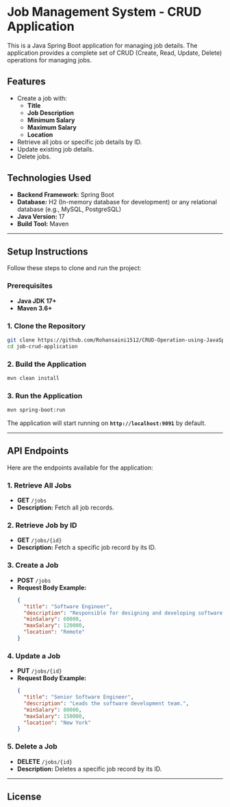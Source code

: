 
# Job Management System - CRUD Application

This is a Java Spring Boot application for managing job details. The application provides a complete set of CRUD (Create, Read, Update, Delete) operations for managing jobs.

## Features

- Create a job with:
  - **Title**  
  - **Job Description**  
  - **Minimum Salary**  
  - **Maximum Salary**  
  - **Location**  
- Retrieve all jobs or specific job details by ID.  
- Update existing job details.  
- Delete jobs.  

## Technologies Used

- **Backend Framework:** Spring Boot  
- **Database:** H2 (In-memory database for development) or any relational database (e.g., MySQL, PostgreSQL)  
- **Java Version:** 17  
- **Build Tool:** Maven  

---

## Setup Instructions

Follow these steps to clone and run the project:

### Prerequisites

- **Java JDK 17+**  
- **Maven 3.6+**  

### 1. Clone the Repository
```bash
git clone https://github.com/Rohansaini1512/CRUD-Operation-using-JavaSpringBoot.git
cd job-crud-application
```

### 2. Build the Application
```bash
mvn clean install
```

### 3. Run the Application
```bash
mvn spring-boot:run
```

The application will start running on **`http://localhost:9091`** by default.

---

## API Endpoints

Here are the endpoints available for the application:

### 1. **Retrieve All Jobs**
- **GET** `/jobs`
- **Description:** Fetch all job records.

### 2. **Retrieve Job by ID**
- **GET** `/jobs/{id}`
- **Description:** Fetch a specific job record by its ID.

### 3. **Create a Job**
- **POST** `/jobs`
- **Request Body Example:**
  ```json
  {
    "title": "Software Engineer",
    "description": "Responsible for designing and developing software.",
    "minSalary": 60000,
    "maxSalary": 120000,
    "location": "Remote"
  }
  ```

### 4. **Update a Job**
- **PUT** `/jobs/{id}`
- **Request Body Example:**
  ```json
  {
    "title": "Senior Software Engineer",
    "description": "Leads the software development team.",
    "minSalary": 80000,
    "maxSalary": 150000,
    "location": "New York"
  }
  ```

### 5. **Delete a Job**
- **DELETE** `/jobs/{id}`
- **Description:** Deletes a specific job record by its ID.

---

## License
